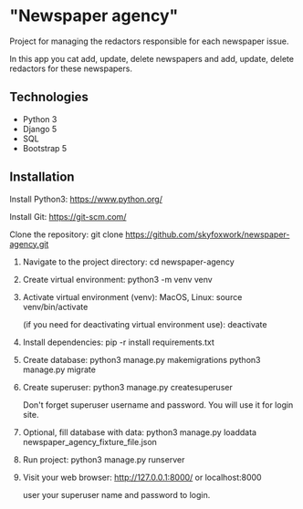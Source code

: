 # "Newspaper agency"

Project for managing the redactors responsible for each newspaper issue.

In this app you cat add, update, delete newspapers
and add, update, delete redactors for these newspapers.

## Technologies

- Python 3
- Django 5
- SQL
- Bootstrap 5

## Installation

Install Python3: https://www.python.org/

Install Git: https://git-scm.com/

Clone the repository:
   git clone https://github.com/skyfoxwork/newspaper-agency.git

1. Navigate to the project directory:
   cd newspaper-agency

2. Create virtual environment:
   python3 -m venv venv

3. Activate virtual environment (venv):
   MacOS, Linux:
   source venv/bin/activate

   (if you need for deactivating virtual environment use):
       deactivate

4. Install dependencies:
   pip -r install requirements.txt

5. Create database:
   python3 manage.py makemigrations
   python3 manage.py migrate

6. Create superuser:
   python3 manage.py createsuperuser

   Don't forget superuser username and password.
   You will use it for login site.

7. Optional, fill database with data:
   python3 manage.py loaddata newspaper_agency_fixture_file.json

8. Run project:
   python3 manage.py runserver

9. Visit your web browser:
   http://127.0.0.1:8000/ or localhost:8000

   user your superuser name and password to login.
